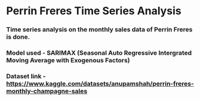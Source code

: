 # Perrin Freres Time Series Analysis

### Time series analysis on the monthly sales data of Perrin Freres is done.
### Model used - SARIMAX (Seasonal Auto Regressive Intergrated Moving Average with Exogenous Factors)
### Dataset link - <a href="https://www.kaggle.com/datasets/anupamshah/perrin-freres-monthly-champagne-sales">https://www.kaggle.com/datasets/anupamshah/perrin-freres-monthly-champagne-sales</a>
